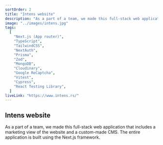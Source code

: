 ```yaml
---
sortOrder: 2
title: "Intens website"
description: "As a part of a team, we made this full-stack web application that includes a marketing view of the website and a custom-made CMS. The entire application is built using the Next.js framework."
image: "../images/intens.jpg"
tags:
  [
    "Next.js (App router)",
    "TypeScript",
    "TailwindCSS",
    "NextAuth",
    "Prisma",
    "Zod",
    "MongoDB",
    "Cloudinary",
    "Google ReCaptcha",
    "Vitest",
    "Cypress",
    "React Testing Library",
  ]
liveLink: "https://www.intens.rs/"
---
```


## Intens website

As a part of a team, we made this full-stack web application that includes a marketing view of the website and a custom-made CMS. The entire application is built using the Next.js framework.
